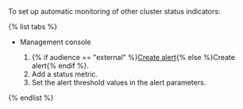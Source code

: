 To set up automatic monitoring of other cluster status indicators:

{% list tabs %}

- Management console

    1. {% if audience == "external" %}[Create alert](../../monitoring/operations/alert/create-alert.md){% else %}Create alert{% endif %}.
    1. Add a status metric.
    1. Set the alert threshold values in the alert parameters.

{% endlist %}
